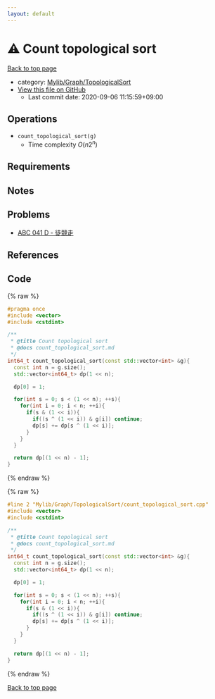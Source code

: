 ```yaml
---
layout: default
---
```


<!-- mathjax config similar to math.stackexchange -->
<script type="text/javascript" async
  src="https://cdnjs.cloudflare.com/ajax/libs/mathjax/2.7.5/MathJax.js?config=TeX-MML-AM_CHTML">
</script>
<script type="text/x-mathjax-config">
  MathJax.Hub.Config({
    TeX: { equationNumbers: { autoNumber: "AMS" }},
    tex2jax: {
      inlineMath: [ ['$','$'] ],
      processEscapes: true
    },
    "HTML-CSS": { matchFontHeight: false },
    displayAlign: "left",
    displayIndent: "2em"
  });
</script>

<script type="text/javascript" src="https://cdnjs.cloudflare.com/ajax/libs/jquery/3.4.1/jquery.min.js"></script>
<script src="https://cdn.jsdelivr.net/npm/jquery-balloon-js@1.1.2/jquery.balloon.min.js" integrity="sha256-ZEYs9VrgAeNuPvs15E39OsyOJaIkXEEt10fzxJ20+2I=" crossorigin="anonymous"></script>
<script type="text/javascript" src="../../../../assets/js/copy-button.js"></script>
<link rel="stylesheet" href="../../../../assets/css/copy-button.css" />


# :warning: Count topological sort

<a href="../../../../index.html">Back to top page</a>

* category: <a href="../../../../index.html#5cfab8f1bec9f4a2c22b88bddb7720db">Mylib/Graph/TopologicalSort</a>
* <a href="{{ site.github.repository_url }}/blob/master/Mylib/Graph/TopologicalSort/count_topological_sort.cpp">View this file on GitHub</a>
    - Last commit date: 2020-09-06 11:15:59+09:00




## Operations

- `count_topological_sort(g)`
	- Time complexity $O(n 2^n)$

## Requirements

## Notes

## Problems

- [ABC 041 D - 徒競走](https://atcoder.jp/contests/abc041/tasks/abc041_d)

## References


## Code

<a id="unbundled"></a>
{% raw %}
```cpp
#pragma once
#include <vector>
#include <cstdint>

/**
 * @title Count topological sort
 * @docs count_topological_sort.md
 */
int64_t count_topological_sort(const std::vector<int> &g){
  const int n = g.size();
  std::vector<int64_t> dp(1 << n);

  dp[0] = 1;

  for(int s = 0; s < (1 << n); ++s){
    for(int i = 0; i < n; ++i){
      if(s & (1 << i)){
        if((s ^ (1 << i)) & g[i]) continue;
        dp[s] += dp[s ^ (1 << i)];
      }
    }
  }

  return dp[(1 << n) - 1];
}

```
{% endraw %}

<a id="bundled"></a>
{% raw %}
```cpp
#line 2 "Mylib/Graph/TopologicalSort/count_topological_sort.cpp"
#include <vector>
#include <cstdint>

/**
 * @title Count topological sort
 * @docs count_topological_sort.md
 */
int64_t count_topological_sort(const std::vector<int> &g){
  const int n = g.size();
  std::vector<int64_t> dp(1 << n);

  dp[0] = 1;

  for(int s = 0; s < (1 << n); ++s){
    for(int i = 0; i < n; ++i){
      if(s & (1 << i)){
        if((s ^ (1 << i)) & g[i]) continue;
        dp[s] += dp[s ^ (1 << i)];
      }
    }
  }

  return dp[(1 << n) - 1];
}

```
{% endraw %}

<a href="../../../../index.html">Back to top page</a>

